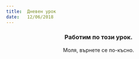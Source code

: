 ```yaml
---
title:  Дневен урок
date:   12/06/2018
---
```


### <center>Работим по този урок.</center>
<center>Моля, върнете се по-късно.</center>